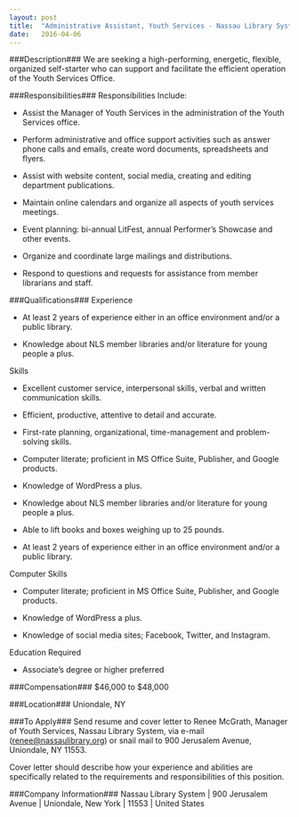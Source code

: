 ```yaml
---
layout: post
title:  "Administrative Assistant, Youth Services - Nassau Library System"
date:   2016-04-06
---
```


###Description###
We are seeking a high-performing, energetic, flexible, organized self-starter who can support and facilitate the efficient operation of the Youth Services Office.


###Responsibilities###
Responsibilities Include:

* Assist the Manager of Youth Services in the administration of the Youth Services office.

* Perform administrative and office support activities such as answer phone calls and emails, create word documents, spreadsheets and flyers.

* Assist with website content, social media, creating and editing department publications.

* Maintain online calendars and organize all aspects of youth services meetings.

* Event planning: bi-annual LitFest, annual Performer’s Showcase and other events.

* Organize and coordinate large mailings and distributions.

* Respond to questions and requests for assistance from member librarians and staff.


###Qualifications###
Experience

* At least 2 years of experience either in an office environment and/or a public library.

* Knowledge about NLS member libraries and/or literature for young people a plus.

Skills

* Excellent customer service, interpersonal skills, verbal and written communication skills.

* Efficient, productive, attentive to detail and accurate.

* First-rate planning, organizational, time-management and problem-solving skills.

* Computer literate; proficient in MS Office Suite, Publisher, and Google products.

* Knowledge of WordPress a plus.

* Knowledge about NLS member libraries and/or literature for young people a plus.

* Able to lift books and boxes weighing up to 25 pounds.

* At least 2 years of experience either in an office environment and/or a public library.

Computer Skills

* Computer literate; proficient in MS Office Suite, Publisher, and Google products.

* Knowledge of WordPress a plus.

* Knowledge of social media sites; Facebook, Twitter, and Instagram.

Education Required

* Associate’s degree or higher preferred


###Compensation###
$46,000 to $48,000


###Location###
Uniondale, NY




###To Apply###
Send resume and cover letter to Renee McGrath, Manager of Youth Services, Nassau Library System, via e-mail (renee@nassaulibrary.org) or snail mail to 900 Jerusalem Avenue, Uniondale, NY 11553.

Cover letter should describe how your experience and abilities are specifically related to the requirements and responsibilities of this position.


###Company Information###
 Nassau Library System | 900 Jerusalem Avenue | Uniondale, New York | 11553 | United States



